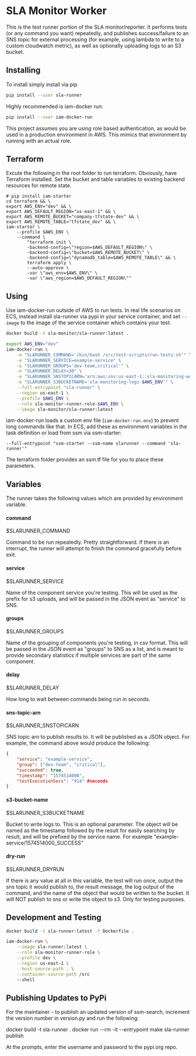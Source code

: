 # SLA Monitor Worker

This is the test runner portion of the SLA monitor/reporter. It performs tests (or any command you want) repeatedly, and publishes success/failure to an SNS topic for external processing (for example, using lambda to write to a custom cloudwatch metric), as well as optionally uploading logs to an S3 bucket.

## Installing

To install simply install via pip

```bash
pip install --user sla-runner
```

Highly recommended is iam-docker run:

```bash
pip install --user iam-docker-run
```

This project assumes you are using role based authentication, as would be used in a production environment in AWS. This mimics that environment by running with an actual role.

## Terraform

Excute the following in the root folder to run terraform. Obviously, have Terraform installed. Set the bucket and table variables to existing backend resources for remote state.

```shell
# pip install iam-starter
cd terraform && \
export AWS_ENV="dev" && \
export AWS_DEFAULT_REGION="us-east-1" && \
export AWS_REMOTE_BUCKET="company-tfstate-dev" && \
export AWS_REMOTE_TABLE="tfstate_dev" && \
iam-starter \
    --profile $AWS_ENV \
    --command \
        "terraform init \
        -backend-config=\"region=$AWS_DEFAULT_REGION\" \
        -backend-config=\"bucket=$AWS_REMOTE_BUCKET\" \
        -backend-config=\"dynamodb_table=$AWS_REMOTE_TABLE\" && \
        terraform apply \
        --auto-approve \
        -var \"aws_env=$AWS_ENV\" \
        -var \"aws_region=$AWS_DEFAULT_REGION\""
```

## Using

Use iam-docker-run outside of AWS to run tests. In real life scenarios on ECS, instead install sla-runner via pypi in your service container, and set `--image` to the image of the service container which contains your test.

```bash
docker build -t sla-monitor/sla-runner:latest .

export AWS_ENV="dev"
iam-docker-run \
    -e "SLARUNNER_COMMAND='/bin/bash /src/test-scripts/run-tests.sh'" \
    -e "SLARUNNER_SERVICE=example-service" \
    -e "SLARUNNER_GROUPS='dev-team,critical'" \
    -e "SLARUNNER_DELAY=30" \
    -e "SLARUNNER_SNSTOPICARN='arn:aws:sns:us-east-1::sla-monitoring-worker-$AWS_ENV'" \
    -e "SLARUNNER_S3BUCKETNAME='sla-monitoring-logs-$AWS_ENV'" \
    --full-entrypoint "sla-runner" \
    --region us-east-1 \
    --profile $AWS_ENV \
    --role sla-monitor-runner-role-$AWS_ENV \
    --image sla-monitor/sla-runner:latest
```

iam-docker-run loads a custom env file (`iam-docker-run.env`) to prevent long commands like that. In ECS, add these as environment variables in the task definition or load from ssm via ssm-starter:

```
--full-entrypoint "ssm-starter --ssm-name slarunner --command 'sla-runner'"
```

The terraform folder provides an ssm.tf file for you to place these parameters.

## Variables

The runner takes the following values which are provided by environment variable. 

#### command

$SLARUNNER_COMMAND

Command to be run repeatedly. Pretty straightforward. If there is an interrupt, the runner will attempt to finish the command gracefully before exit.

#### service

$SLARUNNER_SERVICE

Name of the component service you're testing. This will be used as the prefix for s3 uploads, and will be passed in the JSON event as "service" to SNS.

#### groups

$SLARUNNER_GROUPS

Name of the grouping of components you're testing, in csv format. This will be passed in the JSON event as "groups" to SNS as a list, and is meant to provide secondary statistics if multiple services are part of the same component.

#### delay

$SLARUNNER_DELAY

How long to wait between commands being run in seconds.

#### sns-topic-arn

$SLARUNNER_SNSTOPICARN

SNS topic arn to publish results to. It will be published as a JSON object. For example, the command above would produce the following:

```json
{
    "service": "example-service",
    "group": ["dev-team", "critical"],
    "succeeded": true,
    "timestamp": "1574514000",
    "testExecutionSecs": "914" #seconds
}
```

#### s3-bucket-name

$SLARUNNER_S3BUCKETNAME

Bucket to write logs to. This is an optional parameter. The object will be named as the timestamp followed by the result for easily searching by result, and will be prefixed by the service name. For example "example-service/1574514000_SUCCESS"

#### dry-run

$SLARUNNER_DRYRUN

If there is any value at all in this variable, the test will run once, output the sns topic it would publish to, the result message, the log output of the command, and the name of the object that would be written to the bucket. It will NOT publish to sns or write the object to s3. Only for testing purposes.

## Development and Testing

```bash
docker build -t sla-runner:latest -f Dockerfile .
```

```bash
iam-docker-run \
    --image sla-runner:latest \
    --role sla-monitor-runner-role \
    --profile dev \
    --region us-east-1 \
    --host-source-path . \
    --container-source-path /src
    --shell
```

## Publishing Updates to PyPi

For the maintainer - to publish an updated version of ssm-search, increment the version number in version.py and run the following:

docker build -t sla-runner .
docker run --rm -it --entrypoint make sla-runner publish

At the prompts, enter the username and password to the pypi.org repo.